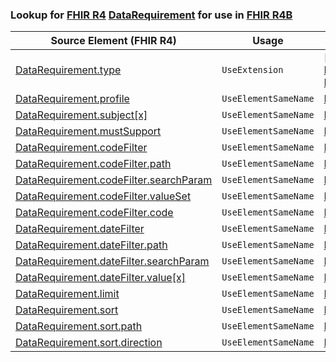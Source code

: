 ### Lookup for [FHIR R4](https://hl7.org/fhir/R4/) [DataRequirement](https://hl7.org/fhir/R4/DataRequirement.html) for use in [FHIR R4B](https://hl7.org/fhir/R4B/)

| Source Element (FHIR R4) | Usage | Target |
| -------------- | ----- | ------ |
| [DataRequirement.type](https://hl7.org/fhir/R4/DataRequirement.html#resource) | `UseExtension` | [http://hl7.org/fhir/4.0/StructureDefinition/extension-DataRequirement.type](StructureDefinition-ext-R4-DataRequirement.type.html) |
| [DataRequirement.profile](https://hl7.org/fhir/R4/DataRequirement.html#resource) | `UseElementSameName` | [DataRequirement.profile](https://hl7.org/fhir/R4B/DataRequirement.html#resource) |
| [DataRequirement.subject[x]](https://hl7.org/fhir/R4/DataRequirement.html#resource) | `UseElementSameName` | [DataRequirement.subject[x]](https://hl7.org/fhir/R4B/DataRequirement.html#resource) |
| [DataRequirement.mustSupport](https://hl7.org/fhir/R4/DataRequirement.html#resource) | `UseElementSameName` | [DataRequirement.mustSupport](https://hl7.org/fhir/R4B/DataRequirement.html#resource) |
| [DataRequirement.codeFilter](https://hl7.org/fhir/R4/DataRequirement.html#resource) | `UseElementSameName` | [DataRequirement.codeFilter](https://hl7.org/fhir/R4B/DataRequirement.html#resource) |
| [DataRequirement.codeFilter.path](https://hl7.org/fhir/R4/DataRequirement.html#resource) | `UseElementSameName` | [DataRequirement.codeFilter.path](https://hl7.org/fhir/R4B/DataRequirement.html#resource) |
| [DataRequirement.codeFilter.searchParam](https://hl7.org/fhir/R4/DataRequirement.html#resource) | `UseElementSameName` | [DataRequirement.codeFilter.searchParam](https://hl7.org/fhir/R4B/DataRequirement.html#resource) |
| [DataRequirement.codeFilter.valueSet](https://hl7.org/fhir/R4/DataRequirement.html#resource) | `UseElementSameName` | [DataRequirement.codeFilter.valueSet](https://hl7.org/fhir/R4B/DataRequirement.html#resource) |
| [DataRequirement.codeFilter.code](https://hl7.org/fhir/R4/DataRequirement.html#resource) | `UseElementSameName` | [DataRequirement.codeFilter.code](https://hl7.org/fhir/R4B/DataRequirement.html#resource) |
| [DataRequirement.dateFilter](https://hl7.org/fhir/R4/DataRequirement.html#resource) | `UseElementSameName` | [DataRequirement.dateFilter](https://hl7.org/fhir/R4B/DataRequirement.html#resource) |
| [DataRequirement.dateFilter.path](https://hl7.org/fhir/R4/DataRequirement.html#resource) | `UseElementSameName` | [DataRequirement.dateFilter.path](https://hl7.org/fhir/R4B/DataRequirement.html#resource) |
| [DataRequirement.dateFilter.searchParam](https://hl7.org/fhir/R4/DataRequirement.html#resource) | `UseElementSameName` | [DataRequirement.dateFilter.searchParam](https://hl7.org/fhir/R4B/DataRequirement.html#resource) |
| [DataRequirement.dateFilter.value[x]](https://hl7.org/fhir/R4/DataRequirement.html#resource) | `UseElementSameName` | [DataRequirement.dateFilter.value[x]](https://hl7.org/fhir/R4B/DataRequirement.html#resource) |
| [DataRequirement.limit](https://hl7.org/fhir/R4/DataRequirement.html#resource) | `UseElementSameName` | [DataRequirement.limit](https://hl7.org/fhir/R4B/DataRequirement.html#resource) |
| [DataRequirement.sort](https://hl7.org/fhir/R4/DataRequirement.html#resource) | `UseElementSameName` | [DataRequirement.sort](https://hl7.org/fhir/R4B/DataRequirement.html#resource) |
| [DataRequirement.sort.path](https://hl7.org/fhir/R4/DataRequirement.html#resource) | `UseElementSameName` | [DataRequirement.sort.path](https://hl7.org/fhir/R4B/DataRequirement.html#resource) |
| [DataRequirement.sort.direction](https://hl7.org/fhir/R4/DataRequirement.html#resource) | `UseElementSameName` | [DataRequirement.sort.direction](https://hl7.org/fhir/R4B/DataRequirement.html#resource) |
